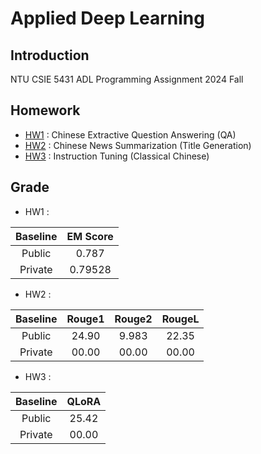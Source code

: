 # Applied Deep Learning

## Introduction

NTU CSIE 5431 ADL Programming Assignment 2024 Fall

## Homework

- [HW1](./hw1/README.md) : Chinese Extractive Question Answering (QA)
- [HW2](./hw2/README.md) : Chinese News Summarization (Title Generation)
- [HW3](./hw3/README.md) : Instruction Tuning (Classical Chinese)

## Grade

- HW1 :

| Baseline | EM Score |
|:--------:|:--------:|
|  Public  |  0.787   |
| Private  | 0.79528  |

- HW2 :

| Baseline | Rouge1 | Rouge2 | RougeL |
|:--------:|:------:|:------:|:------:|
|  Public  | 24.90  | 9.983  | 22.35  |
| Private  | 00.00  | 00.00  | 00.00  |

- HW3 :

| Baseline | QLoRA |
|:--------:|:-----:|
|  Public  | 25.42 |
| Private  | 00.00 |
